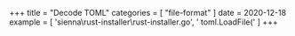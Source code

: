 +++
title = "Decode TOML"
categories = [ "file-format" ]
date = 2020-12-18
example = [
   'sienna\rust-installer\rust-installer.go', ' toml.LoadFile('
]
+++
